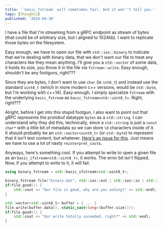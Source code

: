 ```yaml
---
title: '`basic_fstream` will sometimes fail. And it won''t tell you.'
tags: [thoughts]
published: '2024-04-30'
---
```


I have a file that I'm streaming from a gRPC endpoint as stream of bytes (that could be of arbitrary size, but I aligned to 1024kb). I want to replicate those bytes on the filesystem.

Easy enough, we have to open our file with `std::ios::binary` to indicate that we're dealing with binary data, that we don't want our file to treat any characters like they mean anything. I'll give you a `std::vector` of some data, it holds its size, you throw it in the file via `fstream::write`. Easy enough, shouldn't be any footguns, right???

Since they are bytes, I don't want to use `char` (ie `int8_t`) and instead use the standard `uint8_t` (which in more modern c++ versions, would be `std::byte`, but I'm working with c++14). Easy enough, I simply specialize `fstream` with the underlying `basic_fstream` as `basic_fstream<std::uint8_t>`. Right, right???

Alright, before I get into this stupid footgun, I also want to point out that gRPC represents the protobuf datatype `bytes` as a `std::string`. I can understand why they did this, technically, since a `std::string` is just a `const char*` with a little bit of metadata so we can store `\O` characters inside of it. It should probably be an `std::vector<uint8_t>` (or `std::byte`) to represent that it isn't text content, but whatever. [Here's an issue for this](https://github.com/protocolbuffers/protobuf/issues/5431). Just means we have to use a lot of nasty `reinterpret_cast`s.

Anyways, here's something cool. If you attempt to write to open a given file as an `basic_ifstream<std::uint8_t>`, it works. The error bit isn't flipped. Now, if you attempt to write to it, it will fail.

```cpp
using binary_fstream = std::basic_ifstream<std::uint8_t>;

binary_fstream file("binary.dat", std::ios::out | std::ios::in | std::ios::binary);
if(file.good()) {
	std::cout << "Our file is good, why are you asking?" << std::endl;
}

std::vector<std::uint8_t> buffer = { ... }
file.write(buffer.data(), static_cast<long>(buffer.size()));
if(file.good()) {
	std::cout << "Our write totally suceeded, right?" << std::endl;
}
```
